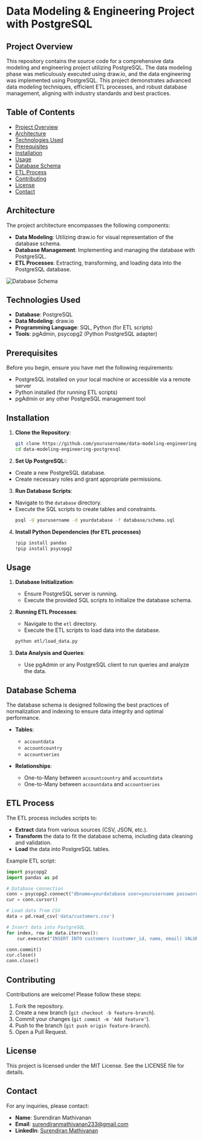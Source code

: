 # Data Modeling & Engineering Project with PostgreSQL

## Project Overview
This repository contains the source code for a comprehensive data modeling and engineering project utilizing PostgreSQL. The data modeling phase was meticulously executed using draw.io, and the data engineering was implemented using PostgreSQL. This project demonstrates advanced data modeling techniques, efficient ETL processes, and robust database management, aligning with industry standards and best practices.

## Table of Contents
- [Project Overview](#project-overview)
- [Architecture](#architecture)
- [Technologies Used](#technologies-used)
- [Prerequisites](#prerequisites)
- [Installation](#installation)
- [Usage](#usage)
- [Database Schema](#database-schema)
- [ETL Process](#etl-process)
- [Contributing](#contributing)
- [License](#license)
- [Contact](#contact)

## Architecture
The project architecture encompasses the following components:
- **Data Modeling**: Utilizing draw.io for visual representation of the database schema.
- **Database Management**: Implementing and managing the database with PostgreSQL.
- **ETL Processes**: Extracting, transforming, and loading data into the PostgreSQL database.

![Database Schema](path/to/drawio-diagram.png)

## Technologies Used
- **Database**: PostgreSQL
- **Data Modeling**: draw.io
- **Programming Language**: SQL, Python (for ETL scripts)
- **Tools**: pgAdmin, psycopg2 (Python PostgreSQL adapter)

## Prerequisites
Before you begin, ensure you have met the following requirements:
- PostgreSQL installed on your local machine or accessible via a remote server
- Python installed (for running ETL scripts)
- pgAdmin or any other PostgreSQL management tool

## Installation
1. **Clone the Repository**:
   ```sh
   git clone https://github.com/yourusername/data-modeling-engineering-postgresql.git
   cd data-modeling-engineering-postgresql
   ```
2. **Set Up PostgreSQL:**:
-  Create a new PostgreSQL database.
-  Create necessary roles and grant appropriate permissions.
3. **Run Database Scripts**:
-  Navigate to the `database` directory.
-  Execute the SQL scripts to create tables and constraints.
   ```sh
   psql -U yourusername -d yourdatabase -f database/schema.sql
   ```
4. **Install Python Dependencies (for ETL processes)**
   ```sh
   !pip install pandas
   !pip install psycopg2
   ```
## Usage

1. **Database Initialization**:
    * Ensure PostgreSQL server is running.
    * Execute the provided SQL scripts to initialize the database schema.

2. **Running ETL Processes**:
    * Navigate to the `etl` directory.
    * Execute the ETL scripts to load data into the database.
    ```sh
    python etl/load_data.py
    ```

3. **Data Analysis and Queries**:
    * Use pgAdmin or any PostgreSQL client to run queries and analyze the data.

## Database Schema

The database schema is designed following the best practices of normalization and indexing to ensure data integrity and optimal performance.

* **Tables**:
    * `accountdata`
    * `accountcountry`
    * `accountseries`

* **Relationships**:
    * One-to-Many between `accountcountry` and `accountdata`
    * One-to-Many between `accountdata` and `accountseries`

## ETL Process

The ETL process includes scripts to:

* **Extract** data from various sources (CSV, JSON, etc.).
* **Transform** the data to fit the database schema, including data cleaning and validation.
* **Load** the data into PostgreSQL tables.

Example ETL script:
```python
import psycopg2
import pandas as pd

# Database connection
conn = psycopg2.connect("dbname=yourdatabase user=yourusername password=yourpassword")
cur = conn.cursor()

# Load data from CSV
data = pd.read_csv('data/customers.csv')

# Insert data into PostgreSQL
for index, row in data.iterrows():
    cur.execute("INSERT INTO customers (customer_id, name, email) VALUES (%s, %s, %s)", (row['customer_id'], row['name'], row['email']))

conn.commit()
cur.close()
conn.close()
```

## Contributing

Contributions are welcome! Please follow these steps:

1. Fork the repository.
2. Create a new branch (`git checkout -b feature-branch`).
3. Commit your changes (`git commit -m 'Add feature'`).
4. Push to the branch (`git push origin feature-branch`).
5. Open a Pull Request.

## License

This project is licensed under the MIT License. See the LICENSE file for details.

## Contact

For any inquiries, please contact:

* **Name**: Surendiran Mathivanan
* **Email**: surendiranmathivanan233@gmail.com
* **LinkedIn**: [Surendiran Mathivanan]([https://www.linkedin.com/in/yourprofile/](https://www.linkedin.com/in/surendiran-mathivanan/))
